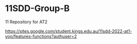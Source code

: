 # 11SDD-Group-B
11 Repository for AT2

https://sites.google.com/student.kings.edu.au/11sdd-2022-at1-yoo/features-functions?authuser=2
